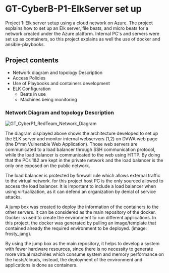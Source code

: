 # GT-CyberB-P1-ElkServer set up
Project 1: Elk server setup using a cloud network on Azure.
The project explains how to set up an Elk server, file beats, and micro beats for a network created under the Azure platform. 
Internal PC's and servers were set up as containers, so this project explains as well the use of docker and ansible-playbooks.

## Project contents
* Network diagram and topology Description
* Access Policies
* Use of Playbooks and containers development
* ELK Configuration
  - Beats in use
  - Machines being monitoring

### Network Diagram and topology Description

![GT_CyberP1_RedTeam_Network_Diagram](https://user-images.githubusercontent.com/64491311/91365496-4760e380-e7cf-11ea-8b53-4214b6659153.png)

The diagram displayed above shows the architecture developed to set up the ELK server and monitor internal webservers (1,2) on DVWA web page (the D*mn Vulnerable Web Application). Those web servers are communicated to a load balancer through SSH communication protocol, while the load balancer is communicated to the web using HTTP. By doing that the PCs 1&2 are kept in the private network and the load balancer is the only one exposed on the public network.

The load balancer is protected by firewall rule which allows external traffic to the virtual network. for this project host PC is the only sourced allowed to access the load balancer. It is important to include a load balancer when using virtualization, as it can defend an organization by denial of service attacks.

A jump box was created to deploy the information of the containers to the other servers. It can be considered as the main repository of the docker. 
Docker is used to create the environment to run different applications. In this project, the docker was generated by pulling an image/template that contained already the required environment to be deployed. (image: frosty_jang).

By using the jump box as the main repository, it helps to develop a system with fewer hardware resources, since there is no necessity to generate more virtual machines which consume system and memory performance on the hosts/clouds, instead, the deployment of the environment and applications is done as containers.





